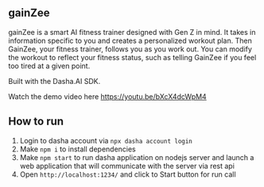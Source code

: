 ## gainZee

gainZee is a smart AI fitness trainer designed with Gen Z in mind. It takes in information specific to you and creates a personalized workout plan. Then GainZee, your fitness trainer, follows you as you work out. You can modify the workout to reflect your fitness status, such as telling GainZee if you feel too tired at a given point.

Built with the Dasha.AI SDK.

Watch the demo video here https://youtu.be/bXcX4dcWpM4

## How to run

1. Login to dasha account via `npx dasha account login`
2. Make `npm i` to install dependencies
3. Make `npm start` to run dasha application on nodejs server and launch a web application that will communicate with the server via rest api
4. Open `http://localhost:1234/` and click to Start button for run call
